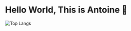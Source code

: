 <!-- ![Anurag's GitHub stats](https://github-readme-stats.vercel.app/api?username=ant1oine&hide=contribs,prs,issues&theme=midnight-purple) -->

# Hello World, This is Antoine 👋

![Top Langs](https://github-readme-stats.vercel.app/api/top-langs/?username=ant1oine&layout=compact)







